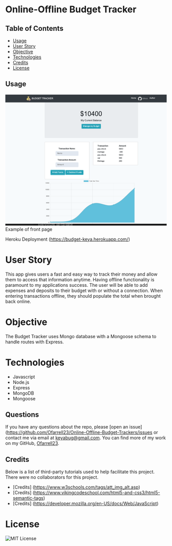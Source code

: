 # Online-Offline Budget Tracker

## Table of Contents 

* [Usage](#usage)
* [User Story](#userstory)
* [Objective](#objective)
* [Technologies](#technologies)
* [Credits](#credits)
* [License](#license)

## Usage 

![Screenshoot](public/img/icons/screen.png)
Example of front page

Heroku Deployment (https://budget-keya.herokuapp.com/)

# User Story
This app gives users a fast and easy way to track their money and allow them to access that information anytime. Having offline functionality is paramount to my applications success. The user will be able to add expenses and deposits to their budget with or without a connection. When entering transactions offline, they should populate the total when brought back online.

# Objective
The Budget Tracker uses Mongo database with a Mongoose schema to handle routes with Express.

# Technologies
* Javascript
* Node.js
* Express
* MongoDB
* Mongoose

## Questions
If you have any questions about the repo, please [open an issue](https://github.com/Ofarrell23/Online-Offline-Budget-Trackers/issues or contact me via email at keyabug@gmail.com. You can find more of my work on my GitHub, [Ofarrell23](https://github.com/Ofarrell23/).
    
## Credits
Below is a list of third-party tutorials used to help facilitate this project. There were no collaborators for this project.

* [Credits] (https://www.w3schools.com/tags/att_img_alt.asp)
* [Credits] (https://www.vikingcodeschool.com/html5-and-css3/html5-semantic-tags)
* [Credits] (https://developer.mozilla.org/en-US/docs/Web/JavaScript)

# License
![MIT License](https://img.shields.io/badge/license-MIT-green)
